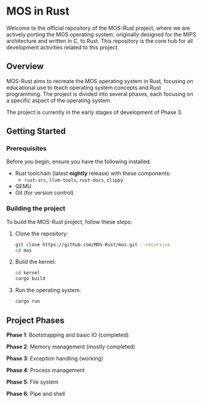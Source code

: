# MOS in Rust
Welcome to the official repository of the MOS-Rust project, where we are actively porting the MOS operating system, originally designed for the MIPS architecture and written in C, to Rust. This repository is the core hub for all development activities related to this project.

## Overview
MOS-Rust aims to recreate the MOS operating system in Rust, focusing on educational use to teach operating system concepts and Rust programming. The project is divided into several phases, each focusing on a specific aspect of the operating system. 

The project is currently in the early stages of development of Phase 3.

## Getting Started

### Prerequisites
Before you begin, ensure you have the following installed:
- Rust toolchain (latest **nightly** release) with these components: 
    - `rust-src`, `llvm-tools`, `rust-docs`, `clippy`
- QEMU
- Git (for version control)

### Building the project
To build the MOS-Rust project, follow these steps:

1. Clone the repository:
    ```bash
    git clone https://github.com/MOS-Rust/mos.git --recursive
    cd mos
    ```
2. Build the kernel:
    ```bash
    cd kernel
    cargo build
    ```

3. Run the operating system:
    ```bash
    cargo run
    ```

## Project Phases

**Phase 1**: Bootstrapping and basic IO (completed)

**Phase 2**: Memory management (mostly completed)

**Phase 3**: Exception handling (working)

**Phase 4**: Process management

**Phase 5**: File system

**Phase 6**: Pipe and shell

